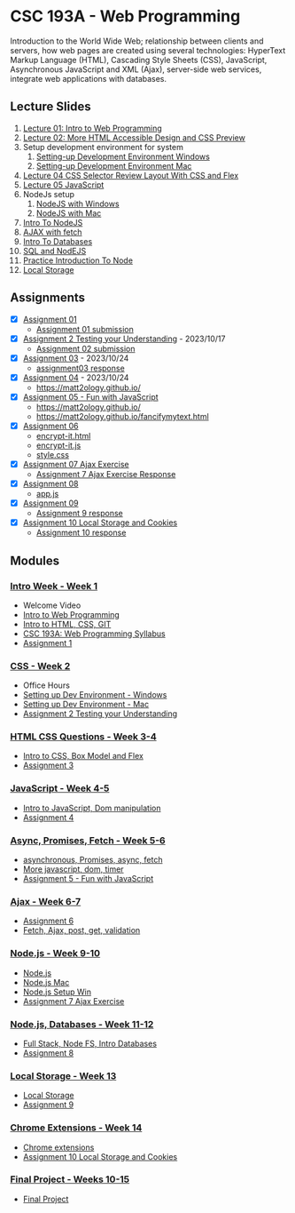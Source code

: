 # CSC 193A - Web Programming

Introduction to the World Wide Web; relationship between clients and servers,
how web pages are created using several technologies:
HyperText Markup Language (HTML), Cascading Style Sheets (CSS), JavaScript,
Asynchronous JavaScript and XML (Ajax), server-side web services,
integrate web applications with databases.

## Lecture Slides

1. [Lecture 01: Intro to Web Programming](01-intro-week/lecture_01_intro_web_programming.pdf)
2. [Lecture 02: More HTML Accessible Design and CSS Preview](01-intro-week/lecture_02_more_html_accessible_design_and_css_preview.pdf)
3. Setup development environment for system
   1. [Setting-up Development Environment Windows](02-css/01_setting_up_dev_env_windows.pdf)
   2. [Setting-up Development Environment Mac](02-css/02_setting_up_dev_env_mac.pdf)
4. [Lecture 04 CSS Selector Review Layout With CSS and Flex](03-html-css-questions/lecture_04_css_selector_review_layout_with_css_and_flex.pdf)
5. [Lecture 05 JavaScript](04-javascript/lecture_05_javascript.pdf)
6. NodeJs setup
   1. [NodeJS with Windows](07-node-js/03_nodejs_windows.pdf)
   2. [NodeJS with Mac](07-node-js/02_nodejs_mac.pdf)
7. [Intro To NodeJS](07-node-js/intro_to_node_js.pdf)
8. [AJAX with fetch](07-node-js/ajax_with_fetch.pdf)
9. [Intro To Databases](08-node-js-database/intro_to_databases.pdf)
10. [SQL and NodEJS](08-node-js-database/sql_and_nodejs.pdf)
11. [Practice Introduction To Node](08-node-js-database/practice_introduction_to_node.pdf)
12. [Local Storage](09-local-storage/local_storage.pdf)

## Assignments

- [x] [Assignment 01](01-intro-week/assignment_prompt_01.md)
  - [Assignment 01 submission](01-intro-week/assignment_01_submission.png)
- [x] [Assignment 2 Testing your Understanding](02-css/assignment_02_prompt.pdf) - 2023/10/17
  - [Assignment 02 submission](02-css/assigment02_submission.zip)
- [x] [Assignment 03](03-html-css-questions/assignment_03_prompt.pdf) - 2023/10/24
  - [assignment03 response](03-html-css-questions/assignment03_response.md)
- [x] [Assignment 04](04-javascript/assignment_04_prompt.pdf) - 2023/10/24
  - <https://matt2ology.github.io/>
- [x] [Assignment 05 - Fun with JavaScript](05-asunc-promises-fetch/assignment_05_prompt.pdf)
  - <https://matt2ology.github.io/>
  - <https://matt2ology.github.io/fancifymytext.html>
- [x] [Assignment 06](06-ajax/assignment_06_prompt.pdf)
  - [encrypt-it.html](06-ajax/encrypt-it.html)
  - [encrypt-it.js](06-ajax/encrypt-it.js)
  - [style.css](06-ajax/style.css)
- [x] [Assignment 07 Ajax Exercise](07-node-js/assignment_07_prompt.md)
  - [Assignment 7 Ajax Exercise Response](07-node-js/assignment_07_prompt_response.md)
- [x] [Assignment 08](08-node-js-database/assignment_08_prompt.md)
  - [app.js](08-node-js-database/assignment08-submission/app.js)
- [x] [Assignment 09](09-local-storage/assignment_09_prompt.pdf)
  - [Assignment 9 response](09-local-storage/assignment_09_response.md)
- [x] [Assignment 10 Local Storage and Cookies](10-chrome-extensions/assignment_10_prompt.pdf)
  - [Assignment 10 response](10-chrome-extensions/assignment_10_response.md)

## Modules

### [Intro Week - Week 1](01-intro-week)

- Welcome Video
- [Intro to Web Programming](01-intro-week/lecture_01_intro_web_programming.pdf)
- [Intro to HTML, CSS, GIT](01-intro-week/01_intro_to_html_css_git.md)
- [CSC 193A: Web Programming Syllabus](01-intro-week/week_01_introduction_to_the_course.pdf)
- [Assignment 1](01-intro-week/assignment_prompt_01.md)

### [CSS - Week 2](02-css)

- Office Hours
- [Setting up Dev Environment - Windows](02-css/01_setting_up_dev_env_windows.pdf)
- [Setting up Dev Environment - Mac](02-css/02_setting_up_dev_env_mac.pdf)
- [Assignment 2 Testing your Understanding](02-css/assignment_02_prompt.md)

### [HTML CSS Questions - Week 3-4](03-html-css-questions)

- [Intro to CSS, Box Model and Flex](03-html-css-questions/01_intro_to_css_box_model_and_flex.md)
- [Assignment 3](03-html-css-questions/assignment_03_prompt.pdf)

### [JavaScript - Week 4-5](04-javascript)

- [Intro to JavaScript, Dom manipulation](04-javascript/01_intro_to_javascript_dom_manipulation.md)
- [Assignment 4](04-javascript/assignment_04_prompt.pdf)

### [Async, Promises, Fetch - Week 5-6](05-asunc-promises-fetch)

- [asynchronous, Promises, async, fetch](05-asunc-promises-fetch/01_asynchronous_promises_async_fetch.md)
- [More javascript, dom, timer](05-asunc-promises-fetch/02_more_javascript_dom_timer.md)
- [Assignment 5 - Fun with JavaScript](05-asunc-promises-fetch/assignment_05_prompt.pdf)

### [Ajax - Week 6-7](06-ajax)

- [Assignment 6](06-ajax/assignment_06_prompt.pdf)
- [Fetch, Ajax, post, get, validation](06-ajax/01_fetch_ajax_post_get_validation.md)

### [Node.js - Week 9-10](07-node-js)

- [Node.js](07-node-js/01_nodejs.md)
- [Node.js Mac](07-node-js/02_nodejs_mac.pdf)
- [Node.js Setup Win](07-node-js/03_nodejs_windows.pdf)
- [Assignment 7 Ajax Exercise](07-node-js/assignment_07_prompt.md)

### [Node.js, Databases - Week 11-12](08-node-js-database)

- [Full Stack, Node FS, Intro Databases](08-node-js-database/01_full_stack_node_fs_intro_databases.md)
- [Assignment 8](08-node-js-database/practice_introduction_to_node.pdf)

### [Local Storage - Week 13](09-local-storage)

- [Local Storage](09-local-storage/local_storage.pdf)
- [Assignment 9](09-local-storage/assignment_09_prompt.md)

### [Chrome Extensions - Week 14](10-chrome-extensions)

- [Chrome extensions](10-chrome-extensions/01_chrome_extensions.md)
- [Assignment 10 Local Storage and Cookies](10-chrome-extensions/assignment_10_prompt_local_storage_and_cookies_prompt.md)

### [Final Project - Weeks 10-15](final-project)

- [Final Project](final-project/final_project_prompt.md)
